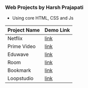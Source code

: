 ### Web Projects by Harsh Prajapati

- Using core HTML, CSS and Js

| Project Name | Demo Link|
|-----------------|------------|
| Netflix | [link](https://dothp.bsite.net/web_projects/netflix/)|
| Prime Video | [link](https://dothp.bsite.net/web_projects/prime-video/)|
| Eduwave | [link](https://dothp.bsite.net/web_projects/eduwave/)|
| Room | [link](https://dothp.bsite.net/web_projects/room/)|
| Bookmark | [link](https://dothp.bsite.net/web_projects/bookmark/)|
| Loopstudio | [link](https://dothp.bsite.net/web_projects/loopstudio/)|
